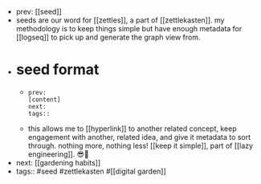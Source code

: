 - prev: [[seed]]
- seeds are our word for [[zettles]], a part of [[zettlekasten]]. my methodology is to keep things simple but have enough metadata for [[logseq]] to pick up and generate the graph view from.
- # seed format
	- ```
	  prev:
	  [content]
	  next:
	  tags::
	  ```
	- this allows me to [[hyperlink]] to another related concept, keep engagement with another, related idea, and give it metadata to sort through. nothing more, nothing less! [[keep it simple]], part of [[lazy engineering]]. 😎🤙
- next: [[gardening habits]]
- tags:: #seed #zettlekasten #[[digital garden]]